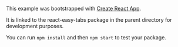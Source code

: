 This example was bootstrapped with [Create React App](https://github.com/facebook/create-react-app).

It is linked to the react-easy-tabs package in the parent directory for development purposes.

You can run `npm install` and then `npm start` to test your package.
